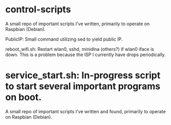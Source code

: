 # control-scripts
A small repo of important scripts I've written, primarily to operate on Raspbian (Debian).

PublicIP:
	Small command utilizing sed to yield public IP.

reboot_wifi.sh:
	Restart wlan0, sshd, minidlna (others?) if wlan0 iface is down.
	This is a problem because the ISP I currently have drops periodically.

service_start.sh:
	In-progress script to start several important programs on boot.
=======
A small repo of important scripts I've written and found, primarily to operate on Raspbian (Debian).
